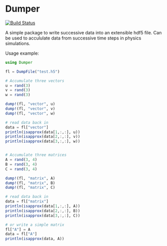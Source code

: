 # Dumper

[![Build Status](https://github.com/awietek/Dumper.jl/actions/workflows/CI.yml/badge.svg?branch=main)](https://github.com/awietek/Dumper.jl/actions/workflows/CI.yml?query=branch%3Amain)

A simple package to write successive data into an extensible hdf5 file. Can be used to accululate data from successive time steps in physics simulations.

Usage example:


```julia
using Dumper

fl = DumpFile("test.h5")

# Accumulate three vectors
u = rand(3)
v = rand(3)
w = rand(3)

dump!(fl, "vector", u)
dump!(fl, "vector", v)
dump!(fl, "vector", w)

# read data back in 
data = fl["vector"]
println(isapprox(data[1,:,:], u))
println(isapprox(data[2,:,:], v))
println(isapprox(data[3,:,:], w))


# Accumulate three matrices
A = rand(3, 4)
B = rand(3, 4)
C = rand(3, 4)

dump!(fl, "matrix", A)
dump!(fl, "matrix", B)
dump!(fl, "matrix", C)

# read data back in 
data = fl["matrix"]
println(isapprox(data[1,:,:], A))
println(isapprox(data[2,:,:], B))
println(isapprox(data[3,:,:], C))

# or write a simple matrix
fl["A"] = A
data = fl["A"]
println(isapprox(data, A))
```
   
